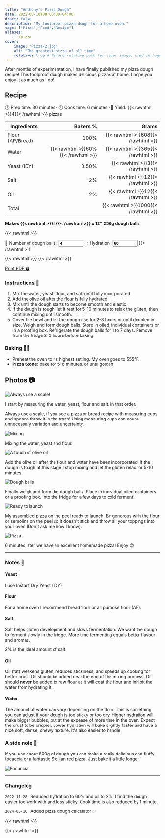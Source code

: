```yaml
---
title: "Anthony's Pizza Dough"
date: 2022-08-10T00:00:00-04:00
draft: false
description: "My foolproof pizza dough for a home oven."
tags: ["Pizza","Food","Recipe"]
aliases:
    - /pizza
cover:
    image: "Pizza-2.jpg"
    alt: "The greatest pizza of all time"
    relative: true # To use relative path for cover image, used in hugo Page-bundles
---
```


After months of experimentation, I have finally published my pizza dough recipe! This foolproof dough makes delicious pizzas at home. I hope you enjoy it as much as I do!

## Recipe

🕐 Prep time: 30 minutes · 🕐 Cook time: 6 minutes · 🍕 Yield: {{< rawhtml >}}<span id="yield">4</span>{{< /rawhtml >}} pizzas

| Ingredients   | Bakers % | Grams |
| ------------- | -------: | ----: |
| Flour (AP/Bread) | 100%  | {{< rawhtml >}}<span id="flour">608</span>{{< /rawhtml >}} |
| Water         | {{< rawhtml >}}<span id="waterPercent">60%</span>{{< /rawhtml >}} | {{< rawhtml >}}<span id="water">365</span>{{< /rawhtml >}} |
| Yeast (IDY)   | 0.50%    | {{< rawhtml >}}<span id="yeast">3</span>{{< /rawhtml >}} |
| Salt          | 2%       | {{< rawhtml >}}<span id="salt">12</span>{{< /rawhtml >}} |
| Oil           | 2%       | {{< rawhtml >}}<span id="oil">12</span>{{< /rawhtml >}} |
| Total         |          | {{< rawhtml >}}<span id="total">1000</span>{{< /rawhtml >}} |

**Makes {{< rawhtml >}}<span id="doughBalls">4</span>{{< /rawhtml >}} x 12" 250g dough balls**

{{< rawhtml >}}
    <div style="display: inline-block; vertical-align: top; margin-right: 0.5em;">
        <label for="numBalls" style="padding-right: 0.2em;">🍕 Number of dough balls:</label>
        <input type="number" id="numBalls" value="4" min="1" oninput="calculateIngredients()" style="width:80px; font-weight: bold;">
    </div>
    <div style="display: inline-block; vertical-align: top;">
        <label for="hydration" style="padding-right: 0.2em;">💧 Hydration:</label>
        <input type="number" id="hydration" value="60" min="50" max="80" oninput="calculateIngredients()" style="width:80px; font-weight: bold;">
    </div>
{{< /rawhtml >}}

{{< rawhtml >}}
       <script>
        function calculateIngredients() {
            const numBalls = document.getElementById('numBalls').value;
            const hydration = document.getElementById('hydration').value / 100;
            const doughWeight = 250; // Weight of each dough ball in grams
            const totalDoughWeight = numBalls * doughWeight;
            const flour = totalDoughWeight / (1 + hydration + 0.005 + 0.02 + 0.02);
            const water = flour * hydration;
            const yeast = flour * 0.005;
            const salt = flour * 0.02;
            const oil = flour * 0.02;
            const totalWeight = flour + water + yeast + salt + oil;
            document.getElementById('flour').textContent = Math.round(flour);
            document.getElementById('water').textContent = Math.round(water);
            document.getElementById('yeast').textContent = Math.round(yeast);
            document.getElementById('salt').textContent = Math.round(salt);
            document.getElementById('oil').textContent = Math.round(oil);
            document.getElementById('total').textContent = Math.round(totalWeight);
            document.getElementById('doughBalls').textContent = numBalls;
            document.getElementById('yield').textContent = numBalls;
            document.getElementById('waterPercent').textContent = `${Math.round(hydration * 100)}%`;
        }
        // Initial calculation
        calculateIngredients();
    </script>
{{< /rawhtml >}}

[Print PDF 🖨️](pizza.pdf)

### Instructions 🍕

1. Mix the water, yeast, flour, and salt until fully incorporated
2. Add the olive oil after the flour is fully hydrated
3. Mix until the dough starts to become smooth and elastic
4. If the dough is tough, let it rest for 5-10 minutes to relax the gluten, then continue mixing until smooth.
5. Cover the bowl and let the dough  rise for 2-3 hours or until doubled in size. Weigh and form dough balls. Store in oiled, individual containers or in a proofing box. Refrigerate the dough balls for 1 to 7 days. Remove from the fridge 2-3 hours before baking.

### Baking 👨‍🍳

* Preheat the oven to its highest setting. My oven goes to 555°F.
* **Pizza Stone**: bake for 5-6 minutes, or until golden

## Photos 📷

![Always use a scale!](Pizza-3.jpg)

I start by measuring the water, yeast, flour and salt. In that order.

Always use a scale, if you see a pizza or bread recipe with measuring cups and spoons throw it in the trash! Using measuring cups can cause unnecessary variation and uncertainty.
 
![Mixing](Pizza-4.jpg)

Mixing the water, yeast and flour.

![A touch of olive oil](Pizza-6.jpg)

Add the olive oil after the flour and water have been incorporated. If the dough is tough at this stage I stop mixing and let the gluten relax for 5-10 minutes.

![Dough balls](Pizza-7.jpg)

Finally weigh and form the dough balls. Place in individual oiled containers or a proofing box. Into the fridge for a few days to cold ferment!

![Ready to launch](Pizza-1.jpg)

My assembled pizza on the peel ready to launch. Be generous with the flour or semolina on the peel so it doesn't stick and throw all your toppings into your oven (Don't ask me how I know).

![Pizza](Pizza-2.jpg)

6 minutes later we have an excellent homemade pizza! Enjoy 😊

---

### Notes 📝

#### Yeast

I use Instant Dry Yeast (IDY)

#### Flour

For a home oven I recommend bread flour or all purpose flour (AP).   

#### Salt

Salt helps gluten development and slows fermentation. We want the dough to ferment slowly in the fridge. More time fermenting equals better flavour and aromas. 

2% is the ideal amount of salt.

#### Oil

Oil (fat) weakens gluten, reduces stickiness, and speeds up cooking for better crust. Oil should be added near the end of the mixing process. Oil should **never** be added to raw flour as it will coat the flour and inhibit the water from hydrating it. 

#### Water

The amount of water can vary depending on the flour. This is something you can adjust if your dough is too sticky or too dry. Higher hydration will make bigger bubbles, but at the expense of more time in the oven. Expect the crust to be crispier. Lower hydration will bake slightly faster and have a nice soft, dense, chewy texture. It's also easier to handle.


### A side note 📝

If you use about 500g of dough you can make a really delicious and fluffy focaccia or a fantastic Sicilian red pizza. Just bake it a little longer.

![Focaccia](focaccia-min.jpg)

---

### Changelog

`2022-11-28:` Reduced hydration to 60% and oil to 2%. I find the dough easier too work with and less sticky. Cook time is also reduced by 1 minute.

`2024-05-16:` Added pizza dough calculator ✨

{{< rawhtml >}}
<script type="application/ld+json">
{
	"@context": "http://schema.org/",
	"@type": "Recipe",
	"name": "Anthony's Pizza Dough",
	"image": [
		"https://diiorio.me/posts/pizza/Pizza-2.jpg"
	],
	"recipeCategory": "dinner",
	"recipeCuisine": "Italian",
	"prepTime": "PT30M",
	"cookTime": "PT6M",
	"totalTime": "PT1H",
	"recipeYield": "4",
	"datePublished": "2024-07-08",
	"description": "After months of experimentation, I have finally published my pizza dough recipe! This foolproof dough makes delicious pizzas at home. I hope you enjoy it as much as I do!",
	"keywords": "pizza, dough, italian",
	"author": {
		"@type": "Person",
		"name": "Anthony Di Iorio"
	},
	"recipeIngredient": [
		"608g of Flour (All Purpose/Bread Flour)",
		"365g of Water",
		"3g of Instant Dry Yeast",
		"12g of Salt",
		"12g of Oil"
	],
	"recipeInstructions": [
		{
			"@type": "HowToStep",
			"text": "Mix the water, yeast, flour, and salt until fully incorporated.",
            "image": "https://diiorio.me/posts/pizza/Pizza-4.jpg"
		},
		{
			"@type": "HowToStep",
			"text": "Add the olive oil after the flour is fully hydrated.",
            "image": "https://diiorio.me/posts/pizza/Pizza-6.jpg"
		},
		{
			"@type": "HowToStep",
			"text": "Mix until the dough starts to become smooth and elastic. If the dough is tough, let it rest for 5-10 minutes to relax the gluten, then continue mixing until smooth."
		},
		{
			"@type": "HowToStep",
			"text": "Cover the bowl and let the dough rise for 2-3 hours or until doubled in size. Weigh and form dough balls. Store in oiled, individual containers or in a proofing box. Refrigerate the dough balls for 1 to 7 days. Remove from the fridge 2-3 hours before baking.",
            "image": "https://diiorio.me/posts/pizza/Pizza-7.jpg"
		},
		{
			"@type": "HowToStep",
			"text": "Baking: Preheat the oven to its highest setting. My oven goes to 555°F. Bake on a pizza stone for 5 to 6 minutes, or until golden.",
            "image": "https://diiorio.me/posts/pizza/Pizza-1.jpg"
		}
	]
}
</script>
{{< /rawhtml >}}